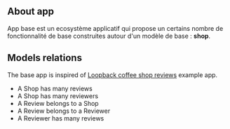 
## About app

App base est un ecosystème applicatif qui propose un certains nombre de fonctionnalité de base construites autour d'un modèle de base : __shop__. 


## Models relations

The base app is inspired of [Loopback coffee shop reviews](https://docs.strongloop.com/display/public/LB/Introducing+the+Coffee+Shop+Reviews+app) example app.

* A Shop has many reviews
* A Shop has many reviewers
* A Review belongs to a Shop
* A Review belongs to a Reviewer
* A Reviewer has many reviews

